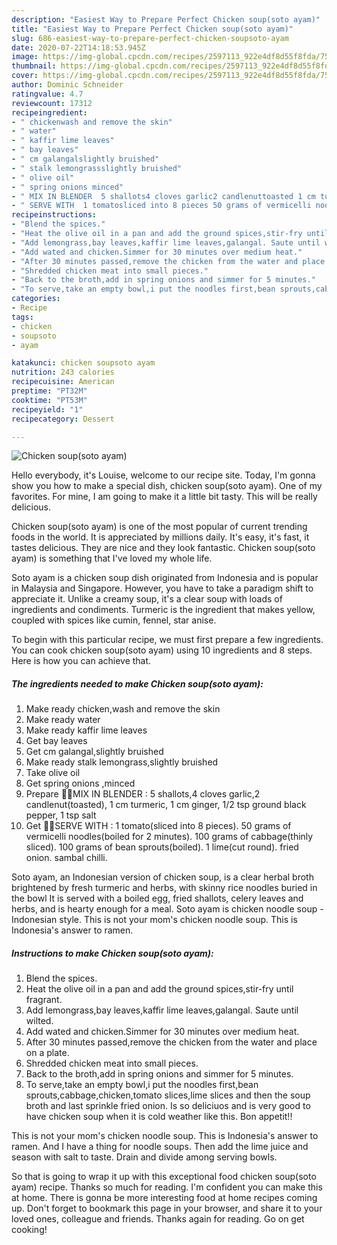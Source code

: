 ```yaml
---
description: "Easiest Way to Prepare Perfect Chicken soup(soto ayam)"
title: "Easiest Way to Prepare Perfect Chicken soup(soto ayam)"
slug: 686-easiest-way-to-prepare-perfect-chicken-soupsoto-ayam
date: 2020-07-22T14:18:53.945Z
image: https://img-global.cpcdn.com/recipes/2597113_922e4df8d55f8fda/751x532cq70/chicken-soupsoto-ayam-recipe-main-photo.jpg
thumbnail: https://img-global.cpcdn.com/recipes/2597113_922e4df8d55f8fda/751x532cq70/chicken-soupsoto-ayam-recipe-main-photo.jpg
cover: https://img-global.cpcdn.com/recipes/2597113_922e4df8d55f8fda/751x532cq70/chicken-soupsoto-ayam-recipe-main-photo.jpg
author: Dominic Schneider
ratingvalue: 4.7
reviewcount: 17312
recipeingredient:
- " chickenwash and remove the skin"
- " water"
- " kaffir lime leaves"
- " bay leaves"
- " cm galangalslightly bruished"
- " stalk lemongrassslightly bruished"
- " olive oil"
- " spring onions minced"
- " MIX IN BLENDER  5 shallots4 cloves garlic2 candlenuttoasted 1 cm turmeric 1 cm ginger 12 tsp ground black pepper 1 tsp salt"
- " SERVE WITH  1 tomatosliced into 8 pieces 50 grams of vermicelli noodlesboiled for 2 minutes 100 grams of cabbagethinly sliced 100 grams of bean sproutsboiled 1 limecut round fried onion sambal chilli"
recipeinstructions:
- "Blend the spices."
- "Heat the olive oil in a pan and add the ground spices,stir-fry until fragrant."
- "Add lemongrass,bay leaves,kaffir lime leaves,galangal. Saute until wilted."
- "Add wated and chicken.Simmer for 30 minutes over medium heat."
- "After 30 minutes passed,remove the chicken from the water and place on a plate."
- "Shredded chicken meat into small pieces."
- "Back to the broth,add in spring onions and simmer for 5 minutes."
- "To serve,take an empty bowl,i put the noodles first,bean sprouts,cabbage,chicken,tomato slices,lime slices and then the soup broth and last sprinkle fried onion. Is so deliciuos and is very good to have chicken soup when it is cold weather like this. Bon appetit!!"
categories:
- Recipe
tags:
- chicken
- soupsoto
- ayam

katakunci: chicken soupsoto ayam 
nutrition: 243 calories
recipecuisine: American
preptime: "PT32M"
cooktime: "PT53M"
recipeyield: "1"
recipecategory: Dessert

---
```



![Chicken soup(soto ayam)](https://img-global.cpcdn.com/recipes/2597113_922e4df8d55f8fda/751x532cq70/chicken-soupsoto-ayam-recipe-main-photo.jpg)

Hello everybody, it's Louise, welcome to our recipe site. Today, I'm gonna show you how to make a special dish, chicken soup(soto ayam). One of my favorites. For mine, I am going to make it a little bit tasty. This will be really delicious.

Chicken soup(soto ayam) is one of the most popular of current trending foods in the world. It is appreciated by millions daily. It's easy, it's fast, it tastes delicious. They are nice and they look fantastic. Chicken soup(soto ayam) is something that I've loved my whole life.

Soto ayam is a chicken soup dish originated from Indonesia and is popular in Malaysia and Singapore. However, you have to take a paradigm shift to appreciate it. Unlike a creamy soup, it&#39;s a clear soup with loads of ingredients and condiments. Turmeric is the ingredient that makes yellow, coupled with spices like cumin, fennel, star anise.


To begin with this particular recipe, we must first prepare a few ingredients. You can cook chicken soup(soto ayam) using 10 ingredients and 8 steps. Here is how you can achieve that.

<!--inarticleads1-->

##### The ingredients needed to make Chicken soup(soto ayam):

1. Make ready  chicken,wash and remove the skin
1. Make ready  water
1. Make ready  kaffir lime leaves
1. Get  bay leaves
1. Get  cm galangal,slightly bruished
1. Make ready  stalk lemongrass,slightly bruished
1. Take  olive oil
1. Get  spring onions ,minced
1. Prepare  🐓🐓MIX IN BLENDER : 5 shallots,4 cloves garlic,2 candlenut(toasted), 1 cm turmeric, 1 cm ginger, 1/2 tsp ground black pepper, 1 tsp salt
1. Get  🐓🐓SERVE WITH : 1 tomato(sliced into 8 pieces). 50 grams of vermicelli noodles(boiled for 2 minutes). 100 grams of cabbage(thinly sliced). 100 grams of bean sprouts(boiled). 1 lime(cut round). fried onion. sambal chilli.


Soto ayam, an Indonesian version of chicken soup, is a clear herbal broth brightened by fresh turmeric and herbs, with skinny rice noodles buried in the bowl It is served with a boiled egg, fried shallots, celery leaves and herbs, and is hearty enough for a meal. Soto ayam is chicken noodle soup - Indonesian style. This is not your mom&#39;s chicken noodle soup. This is Indonesia&#39;s answer to ramen. 

<!--inarticleads2-->

##### Instructions to make Chicken soup(soto ayam):

1. Blend the spices.
1. Heat the olive oil in a pan and add the ground spices,stir-fry until fragrant.
1. Add lemongrass,bay leaves,kaffir lime leaves,galangal. Saute until wilted.
1. Add wated and chicken.Simmer for 30 minutes over medium heat.
1. After 30 minutes passed,remove the chicken from the water and place on a plate.
1. Shredded chicken meat into small pieces.
1. Back to the broth,add in spring onions and simmer for 5 minutes.
1. To serve,take an empty bowl,i put the noodles first,bean sprouts,cabbage,chicken,tomato slices,lime slices and then the soup broth and last sprinkle fried onion. Is so deliciuos and is very good to have chicken soup when it is cold weather like this. Bon appetit!!


This is not your mom&#39;s chicken noodle soup. This is Indonesia&#39;s answer to ramen. And I have a thing for noodle soups. Then add the lime juice and season with salt to taste. Drain and divide among serving bowls. 

So that is going to wrap it up with this exceptional food chicken soup(soto ayam) recipe. Thanks so much for reading. I'm confident you can make this at home. There is gonna be more interesting food at home recipes coming up. Don't forget to bookmark this page in your browser, and share it to your loved ones, colleague and friends. Thanks again for reading. Go on get cooking!
